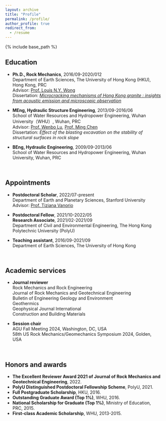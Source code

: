 ```yaml
---
layout: archive
title: "Profile"
permalink: /profile/
author_profile: true
redirect_from:
  - /resume
---
```


{% include base_path %}

## Education
  * <b>Ph.D., Rock Mechanics</b>, 2016/09-2020/012   
    Department of Earth Sciences, The University of Hong Kong (HKU), Hong Kong, PRC   
    Advisor: [Prof. Louis N.Y. Wong](https://www.earthsciences.hku.hk/people/academic_staff/77/?back=af3a6f1ace1fc32210286eb66ab8ef53)     
    Dissertation: [<i>Microcracking mechanisms of Hong Kong granite : insights from acoustic emission and microscopic observation</i>](https://www.researchgate.net/publication/354544340_Microcracking_mechanisms_of_Hong_Kong_granite_Insights_from_acoustic_emission_and_microscopic_observation)  
    
  * <b>MEng, Hydraulic Structure Engineering</b>, 2013/09-2016/06   
    School of Water Resources and Hydropower Engineering, Wuhan University（WHU）, Wuhan, PRC     
    Advisor: [Prof. Wenbo Lu](https://swrh.whu.edu.cn/info/1087/3084.htm), [Prof. Ming Chen](https://swrh.whu.edu.cn/info/1087/3096.htm)      
    Dissertation: <i>Effect of the blasting excavation on the stability of structural surfaces in rock slope</i>  
    
  * <b>BEng, Hydraulic Engineering</b>, 2009/09-2013/06   
    School of Water Resources and Hydropower Engineering, Wuhan University, Wuhan, PRC    
<br>

## Appointments
  * <b>Postdoctoral Scholar</b>, 2022/07-present  
    Department of Earth and Planetary Sciences, Stanford University   
    Advisor: [Prof. Tiziana Vanorio](https://profiles.stanford.edu/tiziana-vanorio?releaseVersion=10.8.0)  

  * <b>Postdoctoral Fellow</b>, 2021/10-2022/05  
    <b>Research Associate</b>, 2021/02-2021/09  
    Department of Civil and Environmental Engineering, The Hong Kong Polytechnic University (PolyU)   

  * <b>Teaching assistant</b>, 2016/09-2021/09  
    Department of Earth Sciences, The University of Hong Kong 
<br>      

## Academic services
  
  * <b>Journal reviewer</b>  
    Rock Mechanics and Rock Engineering  
    Journal of Rock Mechanics and Geotechnical Engineering  
    Bulletin of Engineering Geology and Environment  
    Geothermics  
    Geophysical Journal International  
    Construction and Building Materials  

  * <b>Session chair</b>  
    AGU Fall Meeting 2024, Washington, DC, USA  
    58th US Rock Mechanics/Geomechanics Symposium 2024, Golden, USA   
<br>

## Honors and awards
  * <b>The Excellent Reviewer Award 2021 of Journal of Rock Mechanics and Geotechnical Engineering</b>, 2022.
  * <b>PolyU Distinguished Postdoctoral Fellowship Scheme</b>, PolyU, 2021.
  * <b>Full Postgraduate Scholarship</b>, HKU, 2016.
  * <b>Outstanding Graduate Award (Top 1%)</b>, WHU, 2016.
  * <b>National Scholarship for Graduate (Top 1%)</b>, Ministry of Education, PRC, 2015.
  * <b>First-class Academic Scholarship</b>, WHU, 2013-2015.